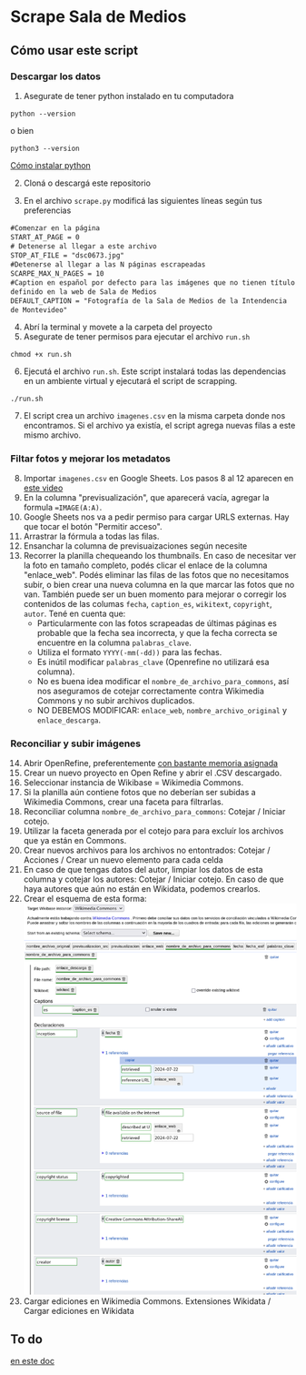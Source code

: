 # Scrape Sala de Medios
## Cómo usar este script
### Descargar los datos
1. Asegurate de tener python instalado en tu computadora
```
python --version
```
o bien
```
python3 --version
```
[Cómo instalar python](https://www.python.org/downloads/)

2. Cloná o descargá este repositorio

3. En el archivo `scrape.py` modificá las siguientes líneas según tus preferencias
```
#Comenzar en la página
START_AT_PAGE = 0
# Detenerse al llegar a este archivo 
STOP_AT_FILE = "dsc0673.jpg"
#Detenerse al llegar a las N páginas escrapeadas
SCARPE_MAX_N_PAGES = 10
#Caption en español por defecto para las imágenes que no tienen título definido en la web de Sala de Medios
DEFAULT_CAPTION = "Fotografía de la Sala de Medios de la Intendencia de Montevideo"
```
4. Abrí la terminal y movete a la carpeta del proyecto
5. Asegurate de tener permisos para ejecutar el archivo `run.sh`
```
chmod +x run.sh
```
6. Ejecutá el archivo `run.sh`. Este script instalará todas las dependencias en un ambiente virtual y ejecutará el script de scrapping.
```
./run.sh
```
7. El script crea un archivo `imagenes.csv` en la misma carpeta donde nos encontramos. Si el archivo ya existía, el script agrega nuevas filas a este mismo archivo.

### Filtar fotos y mejorar los metadatos
8. Importar `imagenes.csv` en Google Sheets. Los pasos 8 al 12 aparecen en [este video](https://drive.google.com/file/d/1Htg9Gv3I7LKEqXcqtvO664k5Dy2r5yJ4/view?usp=sharing)
9. En la columna "previsualización", que aparecerá vacía, agregar la formula `=IMAGE(A:A)`.
10. Google Sheets nos va a pedir permiso para cargar URLS externas. Hay que tocar el botón "Permitir acceso".
11. Arrastrar la fórmula a todas las filas.
12. Ensanchar la columna de previsuaizaciones según necesite
13. Recorrer la planilla chequeando los thumbnails. En caso de necesitar ver la foto en tamaño completo, podés clicar el enlace de la columna "enlace_web". Podés eliminar las filas de las fotos que no necesitamos subir, o bien crear una nueva columna en la que marcar las fotos que no van. También puede ser un buen momento para mejorar o corregir los contenidos de las columas `fecha`, `caption_es`, `wikitext`, `copyright`,
    `autor`. Tené en cuenta que:
    - Particularmente con las fotos scrapeadas de últimas páginas es probable que la fecha sea incorrecta, y que la fecha correcta se encuentre en la columna `palabras_clave`.
    - Utiliza el formato `YYYY(-mm(-dd))` para las fechas.
    - Es inútil modificar `palabras_clave` (Openrefine no utilizará esa columna).
    - No es buena idea modificar el `nombre_de_archivo_para_commons`, así nos aseguramos de cotejar correctamente contra Wikimedia Commons y no subir archivos duplicados.
    - NO DEBEMOS MODIFICAR: `enlace_web`, `nombre_archivo_original` y `enlace_descarga`.

### Reconciliar y subir imágenes
14. Abrir OpenRefine, preferentemente [con bastante memoria asignada](https://openrefine.org/docs/manual/installing#increasing-memory-allocation)
15. Crear un nuevo proyecto en Open Refine y abrir el .CSV descargado.
16. Seleccionar instancia de Wikibase = Wikimedia Commons.
17. Si la planilla aún contiene fotos que no deberían ser subidas a Wikimedia Commons, crear una faceta para filtrarlas.
18. Reconciliar columna `nombre_de_archivo_para_commons`: Cotejar / Iniciar cotejo.
19. Utilizar la faceta generada por el cotejo para para excluír los archivos que ya están en Commons.
20. Crear nuevos archivos para los archivos no entontrados: Cotejar / Acciones / Crear un nuevo elemento para cada celda
21. En caso de que tengas datos del autor, limpiar los datos de esta columna y cotejar los autores: Cotejar / Iniciar cotejo. En caso de que haya autores que aún no están en Wikidata, podemos crearlos.
22. Crear el esquema de esta forma:
![esquema](readme-esquema.png)
23. Cargar ediciones en Wikimedia Commons. Extensiones Wikidata / Cargar ediciones en Wikidata
## To do
[en este doc](https://docs.google.com/document/d/1at_0rbG2jGkm4pLKOaLI98anqZWGFZfCr8gW1YfLqw8/edit#heading=h.7xnc92h81px)
